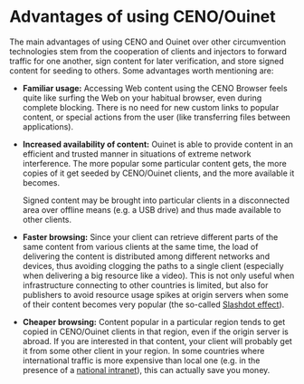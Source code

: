 # Advantages of using CENO/Ouinet

The main advantages of using CENO and Ouinet over other circumvention technologies stem from the cooperation of clients and injectors to forward traffic for one another, sign content for later verification, and store signed content for seeding to others.  Some advantages worth mentioning are:

- **Familiar usage:** Accessing Web content using the CENO Browser feels quite like surfing the Web on your habitual browser, even during complete blocking.  There is no need for new custom links to popular content, or special actions from the user (like transferring files between applications).

- **Increased availability of content:** Ouinet is able to provide content in an efficient and trusted manner in situations of extreme network interference.  The more popular some particular content gets, the more copies of it get seeded by CENO/Ouinet clients, and the more available it becomes.

  Signed content may be brought into particular clients in a disconnected area over offline means (e.g. a USB drive) and thus made available to other clients.

- **Faster browsing:** Since your client can retrieve different parts of the same content from various clients at the same time, the load of delivering the content is distributed among different networks and devices, thus avoiding clogging the paths to a single client (especially when delivering a big resource like a video).  This is not only useful when infrastructure connecting to other countries is limited, but also for publishers to avoid resource usage spikes at origin servers when some of their content becomes very popular (the so-called [Slashdot effect][]).

- **Cheaper browsing:** Content popular in a particular region tends to get copied in CENO/Ouinet clients in that region, even if the origin server is abroad.  If you are interested in that content, your client will probably get it from some other client in your region.  In some countries where international traffic is more expensive than local one (e.g. in the presence of a [national intranet][]), this can actually save you money.

[Slashdot effect]: https://en.wikipedia.org/wiki/Slashdot_effect
[National intranet]: https://en.wikipedia.org/wiki/National_intranet
